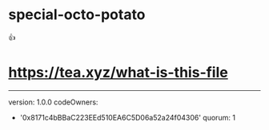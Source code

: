 # special-octo-potato
👍
# https://tea.xyz/what-is-this-file
---
version: 1.0.0
codeOwners:
  - '0x8171c4bBBaC223EEd510EA6C5D06a52a24f04306'
quorum: 1
